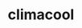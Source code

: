 ---
ee_id: '4426'
site: '1'
type: '2'
long_id: "2016-055\tclimacool"
url: 2016-055-climacool
year: '2016'
medium: Inkjet on Angelica Universal Photomatte 230
commission:
add_credit:
dims: 168 x 95.8 x 4 cm
pitch:
ps:
live_url:
related:
title: climacool
youtube:
imgs: climacool-2016-055-full-database-JH.jpg
subheading:
year2: '2016'
download:
add_credits:
related_code:
! '':
layout: things-i-made
---